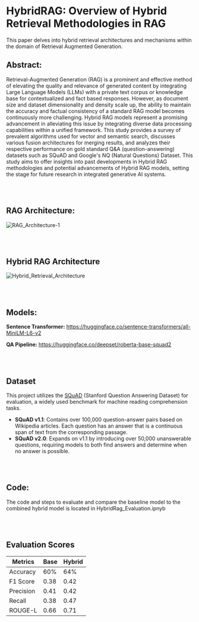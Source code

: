 # HybridRAG: Overview of Hybrid Retrieval Methodologies in RAG

This paper delves into hybrid retrieval architectures and mechanisms within the domain of Retrieval Augmented Generation. 

## Abstract: 

Retrieval-Augmented Generation (RAG) is a prominent and effective method of elevating the quality and relevance of generated content by integrating Large Language Models (LLMs) with a private text corpus or knowledge base for contextualized and fact based responses.  However, as document size and dataset dimensionality and density scale up, the ability to maintain the accuracy and factual consistency of a standard RAG model becomes continuously more challenging. Hybrid RAG models represent a promising advancement in alleviating this issue by integrating diverse data processing capabilities within a unified framework. This study provides a survey of prevalent algorithms used for vector and semantic search, discusses various fusion architectures for merging results, and analyzes their respective performance on gold standard Q&A (question-answering) datasets such as SQuAD and Google's NQ (Natural Questions) Dataset. This study aims to offer insights into past developments in Hybrid RAG methodologies and potential advancements of Hybrid RAG models, setting the stage for future research in integrated generative AI systems.

<br></br>

## RAG Architecture:

![RAG_Architecture-1](https://github.com/user-attachments/assets/27a107bc-e1f7-4905-9735-9732df699e12)

<br></br>

## Hybrid RAG Architecture

![Hybrid_Retrieval_Architecture](https://github.com/user-attachments/assets/c20a9fa0-b4f3-45d7-a9b0-56be4ffb122e)

<br></br>

## Models:

**Sentence Transformer:** https://huggingface.co/sentence-transformers/all-MiniLM-L6-v2

**QA Pipeline:** https://huggingface.co/deepset/roberta-base-squad2

<br></br>

## Dataset

This project utilizes the [SQuAD](https://rajpurkar.github.io/SQuAD-explorer/) (Stanford Question Answering Dataset) for evaluation, a widely used benchmark for machine reading comprehension tasks.

- **SQuAD v1.1**: Contains over 100,000 question-answer pairs based on Wikipedia articles. Each question has an answer that is a continuous span of text from the corresponding passage.
- **SQuAD v2.0**: Expands on v1.1 by introducing over 50,000 unanswerable questions, requiring models to both find answers and determine when no answer is possible.

<br></br>

## Code: 

The code and steps to evaluate and compare the baseline model to the combined hybrid model is located in HybridRag_Evaluation.ipnyb

<br></br>

## Evaluation Scores

| **Metrics**  | **Base** | **Hybrid** |
|--------------|----------|------------|
| Accuracy     | 60%      | 64%        |
| F1 Score     | 0.38     | 0.42       |
| Precision    | 0.41     | 0.42       |
| Recall       | 0.38     | 0.47       |
| ROUGE-L      | 0.66     | 0.71       |





